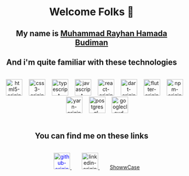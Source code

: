 # <div align="center">Welcome Folks 👋</div>

## <div align="center">My name is <a href="rayhanhamada.vercel.app">Muhammad Rayhan Hamada Budiman</a></div>

## <div align="center">And i'm quite familiar with these technologies</div>

<br />

<div style="margin-left: 1rem;" align="center">
<img src="https://cdn.jsdelivr.net/gh/devicons/devicon/icons/html5/html5-original.svg" alt="html5-original" style="height: 45px" />
<img src="https://cdn.jsdelivr.net/gh/devicons/devicon/icons/css3/css3-original.svg" alt="css3-original" style="height: 45px; margin-left: 1em" />
<img src="https://cdn.jsdelivr.net/gh/devicons/devicon/icons/typescript/typescript-original.svg" alt="typescript-original" style="height: 45px; margin-left: 1em" />
<img src="https://cdn.jsdelivr.net/gh/devicons/devicon/icons/javascript/javascript-original.svg" alt="javascript-original" style="height: 45px; margin-left: 1em" />
<img src="https://cdn.jsdelivr.net/gh/devicons/devicon/icons/react/react-original.svg" alt="react-original" style="height: 45px; margin-left: 1em" />
<img src="https://cdn.jsdelivr.net/gh/devicons/devicon/icons/dart/dart-original.svg" alt="dart-original" style="height: 45px; margin-left: 1em" />
<img src="https://cdn.jsdelivr.net/gh/devicons/devicon/icons/flutter/flutter-original.svg" alt="flutter-original" style="height: 45px; margin-left: 1em" />
<img src="https://cdn.jsdelivr.net/gh/devicons/devicon/icons/npm/npm-original-wordmark.svg" alt="npm-original-wordmark" style="height: 45px; margin-left: 1em" />
<img src="https://cdn.jsdelivr.net/gh/devicons/devicon/icons/yarn/yarn-original.svg" alt="yarn-original" style="height: 45px; margin-left: 1em" />
<img src="https://cdn.jsdelivr.net/gh/devicons/devicon/icons/postgresql/postgresql-original.svg" alt="postgresql-original" style="height: 45px; margin-left: 1em" />
<img src="https://cdn.jsdelivr.net/gh/devicons/devicon/icons/googlecloud/googlecloud-original.svg" alt="googlecloud-original" style="height: 45px; margin-left: 1em" />
</div>

<br />

## <div align="center">You can find me on these links</div>

<br />
<div align="center">
<a href="https://github.com/RayhanHamada">
<img style="height: 45px; margin-left: 2em; color: blue" src="https://cdn.jsdelivr.net/gh/devicons/devicon/icons/github/github-original.svg" alt="github-original" />
</a>
<a href="https://www.linkedin.com/in/muhammad-rayhan-hamada-budiman-033021194/">
<img style="height: 45px; margin-left: 2em" src="https://cdn.jsdelivr.net/gh/devicons/devicon/icons/linkedin/linkedin-original.svg" alt="linkedin-original" />
</a>
<a href="https://www.showwcase.com/rayhanhamada" style="margin-left: 2em">
ShowwCase
</a>
</div>
